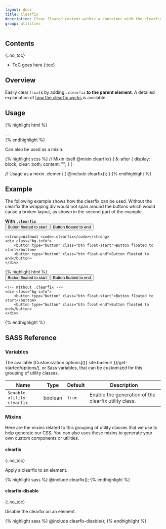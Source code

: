 ```yaml
---
layout: docs
title: Clearfix
description: Clear floated content within a container with the clearfix utility.
group: utilities
---
```


## Contents
{:.no_toc}

* ToC goes here
{:toc}

## Overview

Easily clear `float`s by adding `.clearfix` **to the parent element**. A detailed explanation of [how the clearfix works](http://cssmojo.com/the-very-latest-clearfix-reloaded/) is available.

## Usage

{% highlight html %}
<div class="clearfix">...</div>
{% endhighlight %}

Can also be used as a mixin.

{% highlight scss %}
// Mixin itself
@mixin clearfix() {
    &::after {
        display: block;
        clear: both;
        content: "";
    }
}

// Usage as a mixin
.element {
  @include clearfix();
}
{% endhighlight %}

## Example

The following example shows how the clearfix can be used. Without the clearfix the wrapping div would not span around the buttons which would cause a broken layout, as shown in the second part of the example.

<div class="cf-example">
    <strong>With <code>.clearfix</code></strong>
    <div class="bg-info clearfix mb-1">
        <button type="button" class="btn float-start">Button floated to start</button>
        <button type="button" class="btn float-end">Button floated to end</button>
    </div>

    <strong>Without <code>.clearfix</code></strong>
    <div class="bg-info">
        <button type="button" class="btn float-start">Button floated to start</button>
        <button type="button" class="btn float-end">Button floated to end</button>
    </div>
</div>
{% highlight html %}
    <!-- With .clearfix -->
    <div class="bg-info clearfix">
        <button type="button" class="btn float-start">Button floated to start</button>
        <button type="button" class="btn float-end">Button floated to end</button>
    </div>

    <!-- Without .clearfix -->
    <div class="bg-info">
        <button type="button" class="btn float-start">Button floated to start</button>
        <button type="button" class="btn float-end">Button floated to end</button>
    </div>
{% endhighlight %}

## SASS Reference

### Variables

The available [Customization options]({{ site.baseurl }}/get-started/options/), or Sass variables, that can be customized for this grouping of utility classes.

<div class="table-scroll">
    <table class="table table-bordered table-striped">
        <thead>
            <tr>
                <th style="width: 100px;">Name</th>
                <th style="width: 50px;">Type</th>
                <th style="width: 50px;">Default</th>
                <th>Description</th>
            </tr>
        </thead>
        <tbody>
            <tr>
                <td><code>$enable-utility-clearfix</code></td>
                <td>boolean</td>
                <td><code>true</code></td>
                <td>
                    Enable the generation of the clearfix utility class.
                </td>
            </tr>
        </tbody>
    </table>
</div>

### Mixins

Here are the mixins related to this grouping of utility classes that we use to help generate our CSS.  You can also uses these mixins to generate your own custom components or utilities.

#### clearfix
{:.no_toc}

Apply a clearfix to an element.

{% highlight sass %}
@include clearfix();
{% endhighlight %}

#### clearfix-disable
{:.no_toc}

Disable the clearfix on an element.

{% highlight sass %}
@include clearfix-disable();
{% endhighlight %}